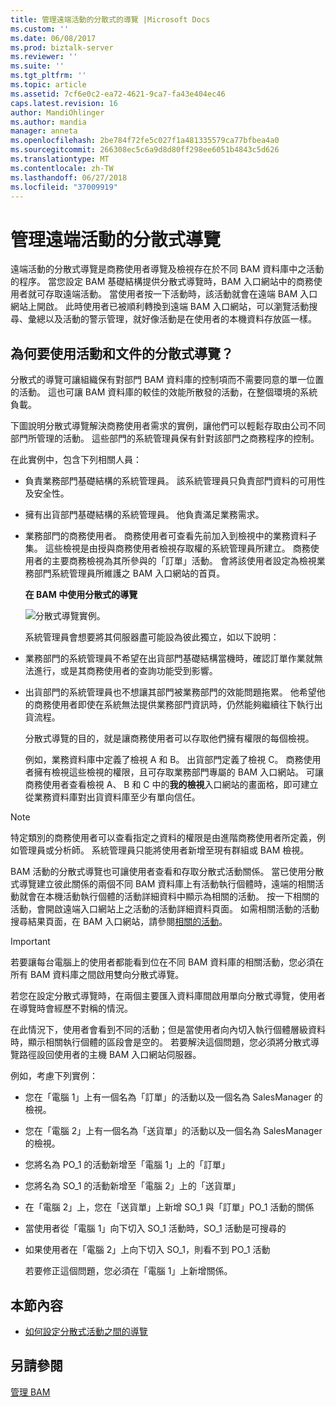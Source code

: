 ```yaml
---
title: 管理遠端活動的分散式的導覽 |Microsoft Docs
ms.custom: ''
ms.date: 06/08/2017
ms.prod: biztalk-server
ms.reviewer: ''
ms.suite: ''
ms.tgt_pltfrm: ''
ms.topic: article
ms.assetid: 7cf6e0c2-ea72-4621-9ca7-fa43e404ec46
caps.latest.revision: 16
author: MandiOhlinger
ms.author: mandia
manager: anneta
ms.openlocfilehash: 2be784f72fe5c027f1a481335579ca77bfbea4a0
ms.sourcegitcommit: 266308ec5c6a9d8d80ff298ee6051b4843c5d626
ms.translationtype: MT
ms.contentlocale: zh-TW
ms.lasthandoff: 06/27/2018
ms.locfileid: "37009919"
---
```

# <a name="managing-distributed-navigation-of-remote-activities"></a>管理遠端活動的分散式導覽
遠端活動的分散式導覽是商務使用者導覽及檢視存在於不同 BAM 資料庫中之活動的程序。 當您設定 BAM 基礎結構提供分散式導覽時，BAM 入口網站中的商務使用者就可存取遠端活動。 當使用者按一下活動時，該活動就會在遠端 BAM 入口網站上開啟。 此時使用者已被順利轉換到遠端 BAM 入口網站，可以瀏覽活動搜尋、彙總以及活動的警示管理，就好像活動是在使用者的本機資料存放區一樣。  
  
## <a name="why-use-distributed-navigation-of-activities-and-documents"></a>為何要使用活動和文件的分散式導覽？  
 分散式的導覽可讓組織保有對部門 BAM 資料庫的控制項而不需要同意的單一位置的活動。 這也可讓 BAM 資料庫的較佳的效能所散發的活動，在整個環境的系統負載。  
  
 下圖說明分散式導覽解決商務使用者需求的實例，讓他們可以輕鬆存取由公司不同部門所管理的活動。 這些部門的系統管理員保有針對該部門之商務程序的控制。  
  
 在此實例中，包含下列相關人員：  
  
- 負責業務部門基礎結構的系統管理員。 該系統管理員只負責部門資料的可用性及安全性。  
  
- 擁有出貨部門基礎結構的系統管理員。 他負責滿足業務需求。  
  
- 業務部門的商務使用者。 商務使用者可查看先前加入到檢視中的業務資料子集。 這些檢視是由授與商務使用者檢視存取權的系統管理員所建立。 商務使用者的主要商務檢視為其所參與的「訂單」活動。 會將該使用者設定為檢視業務部門系統管理員所維護之 BAM 入口網站的首頁。  
  
  **在 BAM 中使用分散式的導覽**  
  
  ![分散式導覽實例。](../core/media/bcd-distrbuted-nav-scenario.gif "bcd_distrbuted_nav_scenario")  
  
  系統管理員會想要將其伺服器盡可能設為彼此獨立，如以下說明：  
  
- 業務部門的系統管理員不希望在出貨部門基礎結構當機時，確認訂單作業就無法進行，或是其商務使用者的查詢功能受到影響。  
  
- 出貨部門的系統管理員也不想讓其部門被業務部門的效能問題拖累。 他希望他的商務使用者即使在系統無法提供業務部門資訊時，仍然能夠繼續往下執行出貨流程。  
  
  分散式導覽的目的，就是讓商務使用者可以存取他們擁有權限的每個檢視。  
  
  例如，業務資料庫中定義了檢視 A 和 B。 出貨部門定義了檢視 C。 商務使用者擁有檢視這些檢視的權限，且可存取業務部門專屬的 BAM 入口網站。 可讓商務使用者查看檢視 A、 B 和 C 中的**我的檢視**入口網站的畫面格，即可建立從業務資料庫對出貨資料庫至少有單向信任。  
  
> [!NOTE]
>  特定類別的商務使用者可以查看指定之資料的權限是由進階商務使用者所定義，例如管理員或分析師。 系統管理員只能將使用者新增至現有群組或 BAM 檢視。  
  
 BAM 活動的分散式導覽也可讓使用者查看和存取分散式活動關係。 當已使用分散式導覽建立彼此關係的兩個不同 BAM 資料庫上有活動執行個體時，遠端的相關活動就會在本機活動執行個體的活動詳細資料中顯示為相關的活動。 按一下相關的活動，會開啟遠端入口網站上之活動的活動詳細資料頁面。 如需相關活動的活動搜尋結果頁面，在 BAM 入口網站，請參閱[相關的活動](../core/related-activities.md)。  
  
> [!IMPORTANT]
>  若要讓每台電腦上的使用者都能看到位在不同 BAM 資料庫的相關活動，您必須在所有 BAM 資料庫之間啟用雙向分散式導覽。  
  
 若您在設定分散式導覽時，在兩個主要匯入資料庫間啟用單向分散式導覽，使用者在導覽時會經歷不對稱的情況。  
  
 在此情況下，使用者會看到不同的活動；但是當使用者向內切入執行個體層級資料時，顯示相關執行個體的區段會是空的。 若要解決這個問題，您必須將分散式導覽路徑設回使用者的主機 BAM 入口網站伺服器。  
  
 例如，考慮下列實例：  
  
- 您在「電腦 1」上有一個名為「訂單」的活動以及一個名為 SalesManager 的檢視。  
  
- 您在「電腦 2」上有一個名為「送貨單」的活動以及一個名為 SalesManager 的檢視。  
  
- 您將名為 PO_1 的活動新增至「電腦 1」上的「訂單」  
  
- 您將名為 SO_1 的活動新增至「電腦 2」上的「送貨單」  
  
- 在「電腦 2」上，您在「送貨單」上新增 SO_1 與「訂單」PO_1 活動的關係  
  
- 當使用者從「電腦 1」向下切入 SO_1 活動時，SO_1 活動是可搜尋的  
  
- 如果使用者在「電腦 2」上向下切入 SO_1，則看不到 PO_1 活動  
  
  若要修正這個問題，您必須在「電腦 1」上新增關係。  
  
## <a name="in-this-section"></a>本節內容  
  
-   [如何設定分散式活動之間的導覽](../core/how-to-configure-navigation-between-distributed-activities.md)  
  
## <a name="see-also"></a>另請參閱  
 [管理 BAM](../core/managing-bam.md)